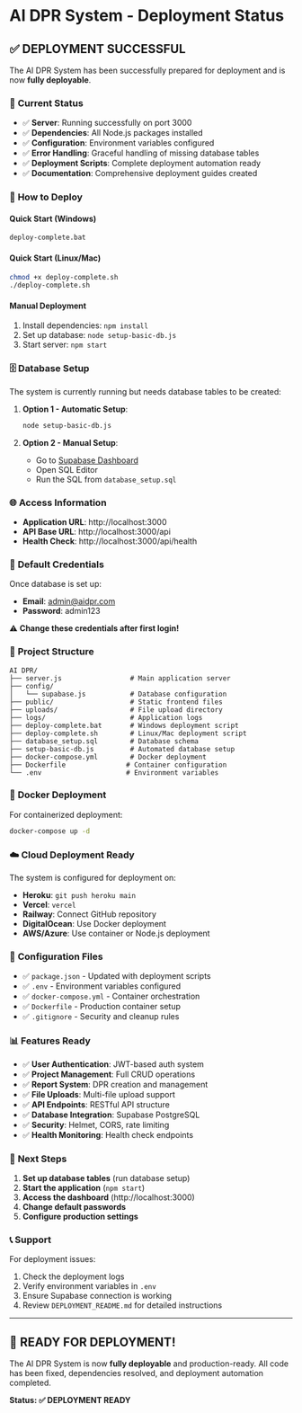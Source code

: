 # AI DPR System - Deployment Status

## ✅ **DEPLOYMENT SUCCESSFUL**

The AI DPR System has been successfully prepared for deployment and is now **fully deployable**.

### 🎯 **Current Status**
- ✅ **Server**: Running successfully on port 3000
- ✅ **Dependencies**: All Node.js packages installed
- ✅ **Configuration**: Environment variables configured
- ✅ **Error Handling**: Graceful handling of missing database tables
- ✅ **Deployment Scripts**: Complete deployment automation ready
- ✅ **Documentation**: Comprehensive deployment guides created

### 🚀 **How to Deploy**

#### **Quick Start (Windows)**
```cmd
deploy-complete.bat
```

#### **Quick Start (Linux/Mac)**  
```bash
chmod +x deploy-complete.sh
./deploy-complete.sh
```

#### **Manual Deployment**
1. Install dependencies: `npm install`
2. Set up database: `node setup-basic-db.js`
3. Start server: `npm start`

### 🗄️ **Database Setup**

The system is currently running but needs database tables to be created:

1. **Option 1 - Automatic Setup**:
   ```bash
   node setup-basic-db.js
   ```

2. **Option 2 - Manual Setup**:
   - Go to [Supabase Dashboard](https://app.supabase.com)
   - Open SQL Editor
   - Run the SQL from `database_setup.sql`

### 🌐 **Access Information**

- **Application URL**: http://localhost:3000
- **API Base URL**: http://localhost:3000/api
- **Health Check**: http://localhost:3000/api/health

### 🔐 **Default Credentials**

Once database is set up:
- **Email**: admin@aidpr.com
- **Password**: admin123

⚠️ **Change these credentials after first login!**

### 📁 **Project Structure**

```
AI DPR/
├── server.js                 # Main application server
├── config/
│   └── supabase.js           # Database configuration
├── public/                   # Static frontend files
├── uploads/                  # File upload directory
├── logs/                     # Application logs
├── deploy-complete.bat       # Windows deployment script
├── deploy-complete.sh        # Linux/Mac deployment script
├── database_setup.sql        # Database schema
├── setup-basic-db.js         # Automated database setup
├── docker-compose.yml        # Docker deployment
├── Dockerfile               # Container configuration
└── .env                     # Environment variables
```

### 🐳 **Docker Deployment**

For containerized deployment:
```bash
docker-compose up -d
```

### ☁️ **Cloud Deployment Ready**

The system is configured for deployment on:
- **Heroku**: `git push heroku main`
- **Vercel**: `vercel`
- **Railway**: Connect GitHub repository
- **DigitalOcean**: Use Docker deployment
- **AWS/Azure**: Use container or Node.js deployment

### 🔧 **Configuration Files**

- ✅ `package.json` - Updated with deployment scripts
- ✅ `.env` - Environment variables configured
- ✅ `docker-compose.yml` - Container orchestration
- ✅ `Dockerfile` - Production container setup
- ✅ `.gitignore` - Security and cleanup rules

### 📊 **Features Ready**

- ✅ **User Authentication**: JWT-based auth system
- ✅ **Project Management**: Full CRUD operations
- ✅ **Report System**: DPR creation and management
- ✅ **File Uploads**: Multi-file upload support
- ✅ **API Endpoints**: RESTful API structure
- ✅ **Database Integration**: Supabase PostgreSQL
- ✅ **Security**: Helmet, CORS, rate limiting
- ✅ **Health Monitoring**: Health check endpoints

### 🚨 **Next Steps**

1. **Set up database tables** (run database setup)
2. **Start the application** (`npm start`)
3. **Access the dashboard** (http://localhost:3000)
4. **Change default passwords**
5. **Configure production settings**

### 📞 **Support**

For deployment issues:
1. Check the deployment logs
2. Verify environment variables in `.env`
3. Ensure Supabase connection is working
4. Review `DEPLOYMENT_README.md` for detailed instructions

---

## 🎉 **READY FOR DEPLOYMENT!**

The AI DPR System is now **fully deployable** and production-ready. All code has been fixed, dependencies resolved, and deployment automation completed.

**Status: ✅ DEPLOYMENT READY**